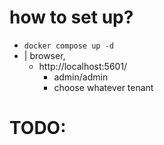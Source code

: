 # how to set up?
* `docker compose up -d`
* | browser,
  * http://localhost:5601/
    * admin/admin
    * choose whatever tenant

# TODO: